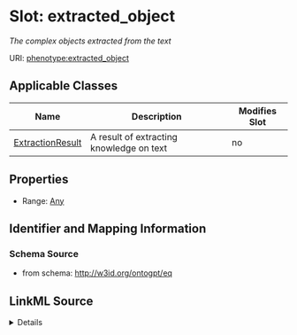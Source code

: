 

# Slot: extracted_object


_The complex objects extracted from the text_



URI: [phenotype:extracted_object](http://w3id.org/ontogpt/phenotype/extracted_object)



<!-- no inheritance hierarchy -->





## Applicable Classes

| Name | Description | Modifies Slot |
| --- | --- | --- |
| [ExtractionResult](ExtractionResult.md) | A result of extracting knowledge on text |  no  |







## Properties

* Range: [Any](Any.md)





## Identifier and Mapping Information







### Schema Source


* from schema: http://w3id.org/ontogpt/eq




## LinkML Source

<details>
```yaml
name: extracted_object
description: The complex objects extracted from the text
from_schema: http://w3id.org/ontogpt/eq
rank: 1000
alias: extracted_object
owner: ExtractionResult
domain_of:
- ExtractionResult
range: Any
inlined: true

```
</details>